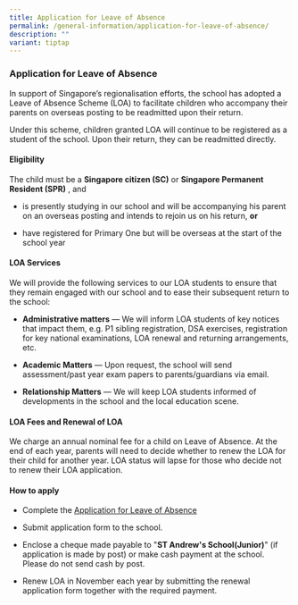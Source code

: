 ```yaml
---
title: Application for Leave of Absence
permalink: /general-information/application-for-leave-of-absence/
description: ""
variant: tiptap
---
```

<h3>Application for Leave of Absence</h3>
<p>In support of Singapore’s regionalisation efforts, the school has adopted
a Leave of Absence Scheme (LOA) to facilitate children who accompany their
parents on overseas posting to be readmitted upon their return.</p>
<p>Under this scheme, children granted LOA will continue to be registered
as a student of the school. Upon their return, they can be readmitted directly.</p>
<h4>Eligibility</h4>
<p>The child must be a&nbsp;<strong>Singapore citizen (SC)</strong>&nbsp;or&nbsp;<strong>Singapore Permanent Resident (SPR)</strong>&nbsp;,
and</p>
<ul data-tight="true" class="tight">
<li>
<p>is presently studying in our school and will be accompanying his parent
on an overseas posting and intends to rejoin us on his return,&nbsp;<strong>or</strong>
</p>
</li>
<li>
<p>have registered for Primary One but will be overseas at the start of the
school year</p>
</li>
</ul>
<h4>LOA Services</h4>
<p>We will provide the following services to our LOA students to ensure that
they remain engaged with our school and to ease their subsequent return
to the school:</p>
<ul data-tight="true" class="tight">
<li>
<p><strong>Administrative matters</strong>&nbsp;— We will inform LOA students
of key notices that impact them, e.g. P1 sibling registration, DSA exercises,
registration for key national examinations, LOA renewal and returning arrangements,
etc.</p>
</li>
<li>
<p><strong>Academic Matters</strong>&nbsp;— Upon request, the school will
send assessment/past year exam papers to parents/guardians via email.</p>
</li>
<li>
<p><strong>Relationship Matters</strong>&nbsp;— We will keep LOA students
informed of developments in the school and the local education scene.</p>
</li>
</ul>
<h4>LOA Fees and Renewal of LOA</h4>
<p>We charge an annual nominal fee for a child on Leave of Absence. At the
end of each year, parents will need to decide whether to renew the LOA
for their child for another year. LOA status will lapse for those who decide
not to renew their LOA application.</p>
<h4>How to apply</h4>
<ul data-tight="true" class="tight">
<li>
<p>Complete the <a href="https://go.gov.sg/loasajs" rel="noopener noreferrer nofollow" target="_blank">Application for Leave of Absence</a>
</p>
</li>
<li>
<p>Submit application form to the school.</p>
</li>
<li>
<p>Enclose a cheque made payable to "<strong>ST Andrew's School(Junior)</strong>"
(if application is made by post) or make cash payment at the school. Please
do not send cash by post.</p>
</li>
<li>
<p>Renew&nbsp;LOA&nbsp;in November each year by submitting the renewal application
form together with the required payment.</p>
</li>
</ul>
<p></p>